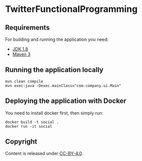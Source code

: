 # TwitterFunctionalProgramming

## Requirements

For building and running the application you need:

- [JDK 1.8](http://www.oracle.com/technetwork/java/javase/downloads/jdk8-downloads-2133151.html)
- [Maven 3](https://maven.apache.org)

## Running the application locally


```shell
mvn clean compile
mvn exec:java -Dexec.mainClass="com.company.ui.Main"
```

## Deploying the application with Docker

You need to install docker first, then simply run:

```shell
docker build -t social .
docker run -it social
```

## Copyright

Content is released under [CC-BY-4.0](https://creativecommons.org/licenses/by/4.0/).
